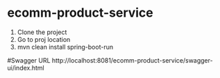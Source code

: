 # ecomm-product-service
1) Clone the project
2) Go to proj location
3) mvn clean install spring-boot-run

#Swagger URL
http://localhost:8081/ecomm-product-service/swagger-ui/index.html

